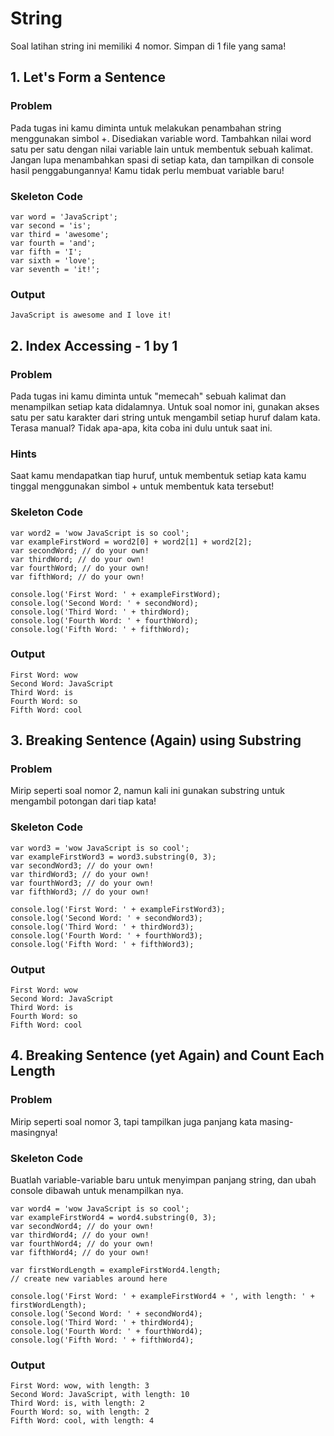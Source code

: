 # String
Soal latihan string ini memiliki 4 nomor. Simpan di 1 file yang sama!

## 1. Let's Form a Sentence
### Problem
Pada tugas ini kamu diminta untuk melakukan penambahan string menggunakan simbol +. Disediakan variable word. Tambahkan nilai word satu per satu dengan nilai variable lain untuk membentuk sebuah kalimat. Jangan lupa menambahkan spasi di setiap kata, dan tampilkan di console hasil penggabungannya! Kamu tidak perlu membuat variable baru!

### Skeleton Code
```JS
var word = 'JavaScript';
var second = 'is';
var third = 'awesome';
var fourth = 'and';
var fifth = 'I';
var sixth = 'love';
var seventh = 'it!';
```
### Output
```
JavaScript is awesome and I love it!
```
## 2. Index Accessing - 1 by 1
### Problem
Pada tugas ini kamu diminta untuk "memecah" sebuah kalimat dan menampilkan setiap kata didalamnya. Untuk soal nomor ini, gunakan akses satu per satu karakter dari string untuk mengambil setiap huruf dalam kata. Terasa manual? Tidak apa-apa, kita coba ini dulu untuk saat ini.

### Hints
Saat kamu mendapatkan tiap huruf, untuk membentuk setiap kata kamu tinggal menggunakan simbol + untuk membentuk kata tersebut!

### Skeleton Code
```JS
var word2 = 'wow JavaScript is so cool';
var exampleFirstWord = word2[0] + word2[1] + word2[2];
var secondWord; // do your own!
var thirdWord; // do your own!
var fourthWord; // do your own!
var fifthWord; // do your own!

console.log('First Word: ' + exampleFirstWord);
console.log('Second Word: ' + secondWord);
console.log('Third Word: ' + thirdWord);
console.log('Fourth Word: ' + fourthWord);
console.log('Fifth Word: ' + fifthWord);
```
### Output
```
First Word: wow
Second Word: JavaScript
Third Word: is
Fourth Word: so
Fifth Word: cool
```
## 3. Breaking Sentence (Again) using Substring
### Problem
Mirip seperti soal nomor 2, namun kali ini gunakan substring untuk mengambil potongan dari tiap kata!

### Skeleton Code
```JS
var word3 = 'wow JavaScript is so cool';
var exampleFirstWord3 = word3.substring(0, 3);
var secondWord3; // do your own!
var thirdWord3; // do your own!
var fourthWord3; // do your own!
var fifthWord3; // do your own!

console.log('First Word: ' + exampleFirstWord3);
console.log('Second Word: ' + secondWord3);
console.log('Third Word: ' + thirdWord3);
console.log('Fourth Word: ' + fourthWord3);
console.log('Fifth Word: ' + fifthWord3);
```
### Output
```
First Word: wow
Second Word: JavaScript
Third Word: is
Fourth Word: so
Fifth Word: cool
```
## 4. Breaking Sentence (yet Again) and Count Each Length
### Problem
Mirip seperti soal nomor 3, tapi tampilkan juga panjang kata masing-masingnya!

### Skeleton Code
Buatlah variable-variable baru untuk menyimpan panjang string, dan ubah console dibawah untuk menampilkan nya.
```JS
var word4 = 'wow JavaScript is so cool';
var exampleFirstWord4 = word4.substring(0, 3);
var secondWord4; // do your own!
var thirdWord4; // do your own!
var fourthWord4; // do your own!
var fifthWord4; // do your own!

var firstWordLength = exampleFirstWord4.length;
// create new variables around here

console.log('First Word: ' + exampleFirstWord4 + ', with length: ' + firstWordLength);
console.log('Second Word: ' + secondWord4);
console.log('Third Word: ' + thirdWord4);
console.log('Fourth Word: ' + fourthWord4);
console.log('Fifth Word: ' + fifthWord4);
```
### Output
```
First Word: wow, with length: 3
Second Word: JavaScript, with length: 10
Third Word: is, with length: 2
Fourth Word: so, with length: 2
Fifth Word: cool, with length: 4
```